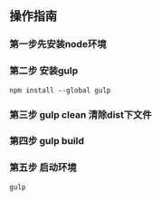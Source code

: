 ## 操作指南

### 第一步先安装node环境

### 第二步 安装gulp
	npm install --global gulp
### 第三步  gulp clean 清除dist下文件

### 第四步 gulp build  

### 第五步 启动环境
	gulp		
